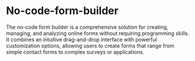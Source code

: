 # No-code-form-builder
The no-code form builder is a comprehensive solution for creating, managing, and analyzing online forms without requiring programming skills. It combines an intuitive drag-and-drop interface with powerful customization options, allowing users to create forms that range from simple contact forms to complex surveys or applications.
